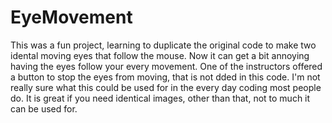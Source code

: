 # EyeMovement
This was a fun project, learning to duplicate the original code to make two idental moving eyes that follow the mouse. Now it can get a bit annoying having the eyes follow your every movement. One of the instructors offered a button to stop the eyes from moving, that is not dded in this code. 
I'm not really sure what this could be used for in the every day coding most people do. It is great if you need identical images, other than that, not to much it can be used for. 
